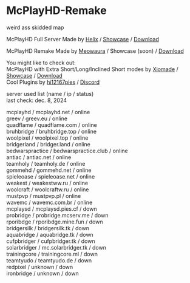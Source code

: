 # McPlayHD-Remake
weird ass skidded map   

McPlayHD Full Server Made by [Helix](https://www.youtube.com/@x2st) / [Showcase](https://youtu.be/rTObD7WmbTs) / [Download](https://www.mediafire.com/file/y7v6z62usxvtz3s/MCPLAYHD.zip/file)   

McPlayHD Remake Made by [Meowaura](https://e-z.bio/meowaura) / Showcase (soon) / [Download](https://github.com/smallbing87/McPlayHD-Remade/releases/latest)  

You might like to check out:  
McPlayHD with Extra Short/Long/Inclined Short modes by [Xiomade](https://www.youtube.com/@xiomede) / [Showcase](https://youtu.be/2fo_Bjbet5I) / [Download](https://www.mediafire.com/file/23ntab20ba2i8lf/McPlayHD_other_modes.zip/file)  
Cool Plugins by [hi12167pies](https://pies.cf/) / [Discord](https://discord.gg/YFhE4jP28s)  

server used list (name / ip / status)   
last check: dec. 8, 2024

mcplayhd / mcplayhd.net / online   
greev / greev.eu / online   
quadflame / quadflame.com / online   
bruhbridge / bruhbridge.top / online   
woolpixel / woolpixel.top / online   
bridgerland / bridger.land / online   
bedwarspractice / bedwarspractice.club / online   
antiac / antiac.net / online   
teamholy / teamholy.de / online   
gommehd / gommehd.net / online   
spieleoase / spieleoase.net / online   
weakest / weakestww.ru / online   
woolcraft / woolcraftw.ru / online   
mustpvp / mustpvp.pl / online   
wavemc / wavemc.com.br / online  
mcplaysd / mcplaysd.pies.cf / down   
probridge / probridge.mcserv.me / down  
rporibdge / rporibdge.mine.fun / down   
bridgersilk / bridgersilk.tk / down   
aquabridge / aquabridge.tk / down   
cufpbridger / cufpbridger.tk / down   
solarbridger / mc.solarbridger.tk / down   
trainingcore / trainingcore.ml / down  
teamtyudo / teamtyudo.de / down    
redpixel / unknown / down   
ironbridge / unknown / down   
